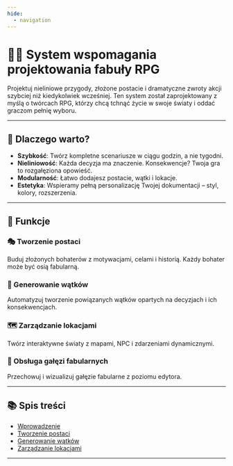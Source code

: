 ```yaml
---
hide:
  - navigation
---
```

# 🧙‍♂️ System wspomagania projektowania fabuły RPG

Projektuj nieliniowe przygody, złożone postacie i dramatyczne zwroty akcji szybciej niż kiedykolwiek wcześniej. Ten system został zaprojektowany z myślą o twórcach RPG, którzy chcą tchnąć życie w swoje światy i oddać graczom pełnię wyboru.

---

## 🚀 Dlaczego warto?

- **Szybkość**: Twórz kompletne scenariusze w ciągu godzin, a nie tygodni.
- **Nieliniowość**: Każda decyzja ma znaczenie. Konsekwencje? Twoja gra to rozgałęziona opowieść.
- **Modularność**: Łatwo dodajesz postacie, wątki i lokacje.
- **Estetyka**: Wspieramy pełną personalizację Twojej dokumentacji – styl, kolory, rozszerzenia.

---

## 🧩 Funkcje

### 🎭 Tworzenie postaci
Buduj złożonych bohaterów z motywacjami, celami i historią. Każdy bohater może być osią fabularną.

### 🧵 Generowanie wątków
Automatyzuj tworzenie powiązanych wątków opartych na decyzjach i ich konsekwencjach.

### 🗺️ Zarządzanie lokacjami
Twórz interaktywne światy z mapami, NPC i zdarzeniami dynamicznymi.

### 🔁 Obsługa gałęzi fabularnych
Przechowuj i wizualizuj gałęzie fabularne z poziomu edytora.

---

## 📚 Spis treści

- [Wprowadzenie](teoria/index.md)
- [Tworzenie postaci](postacie.md)
- [Generowanie wątków](watki.md)
- [Zarządzanie lokacjami](lokacje.md)

---

